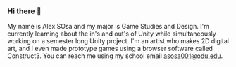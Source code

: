 ### Hi there 👋
My name is Alex SOsa and my major is Game Studies and Design. I'm currently learning about the in's and out's of Unity while simultaneously working on a semester long Unity project. I'm an artist who makes 2D digital art, and I even made prototype games using a browser software called Construct3. You can reach me using my school email asosa001@odu.edu.
<!--
**wertys101/wertys101** is a ✨ _special_ ✨ repository because its `README.md` (this file) appears on your GitHub profile.

Here are some ideas to get you started:

- 🔭 I’m currently working on ...
- 🌱 I’m currently learning ...
- 👯 I’m looking to collaborate on ...
- 🤔 I’m looking for help with ...
- 💬 Ask me about ...
- 📫 How to reach me: ...
- 😄 Pronouns: ...
- ⚡ Fun fact: ...
-->
